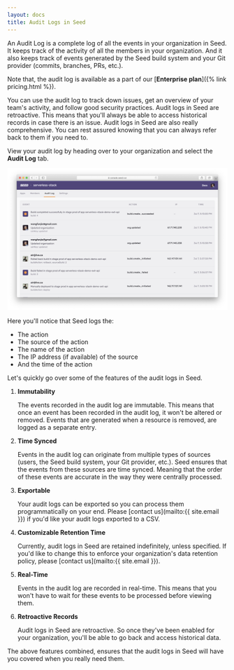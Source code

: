 ```yaml
---
layout: docs
title: Audit Logs in Seed
---
```


An Audit Log is a complete log of all the events in your organization in Seed. It keeps track of the activity of all the members in your organization. And it also keeps track of events generated by the Seed build system and your Git provider (commits, branches, PRs, etc.).

Note that, the audit log is available as a part of our [**Enterprise plan**]({% link pricing.html %}). 

You can use the audit log to track down issues, get an overview of your team's activity, and follow good security practices. Audit logs in Seed are retroactive. This means that you'll always be able to access historical records in case there is an issue. Audit logs in Seed are also really comprehensive. You can rest assured knowing that you can always refer back to them if you need to.

View your audit log by heading over to your organization and select the **Audit Log** tab.

![Viewing the Audit Log](/assets/docs/audits-log-in-seed/viewing-the-audit-log.png)

Here you'll notice that Seed logs the:

- The action
- The source of the action
- The name of the action
- The IP address (if available) of the source
- And the time of the action

Let's quickly go over some of the features of the audit logs in Seed.

1. **Immutability**

   The events recorded in the audit log are immutable. This means that once an event has been recorded in the audit log, it won't be altered or removed. Events that are generated when a resource is removed, are logged as a separate entry. 

2. **Time Synced**

   Events in the audit log can originate from multiple types of sources (users, the Seed build system, your Git provider, etc.). Seed ensures that the events from these sources are time synced. Meaning that the order of these events are accurate in the way they were centrally processed.

3. **Exportable**

   Your audit logs can be exported so you can process them programmatically on your end. Please [contact us](mailto:{{ site.email }}) if you'd like your audit logs exported to a CSV. 

4. **Customizable Retention Time**

   Currently, audit logs in Seed are retained indefinitely, unless specified. If you'd like to change this to enforce your organization's data retention policy, please [contact us](mailto:{{ site.email }}).

5. **Real-Time**

   Events in the audit log are recorded in real-time. This means that you won't have to wait for these events to be processed before viewing them.

6. **Retroactive Records**

   Audit logs in Seed are retroactive. So once they've been enabled for your organization, you'll be able to go back and access historical data.

The above features combined, ensures that the audit logs in Seed will have you covered when you really need them.
